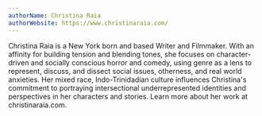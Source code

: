 ```yaml
---
authorName: Christina Raia
authorWebsite: https://www.christinaraia.com/
---
```

Christina Raia is a New York born and based Writer and Filmmaker. With an affinity for building tension and blending tones, she focuses on character-driven and socially conscious horror and comedy, using genre as a lens to represent, discuss, and dissect social issues, otherness, and real world anxieties. Her mixed race, Indo-Trinidadian culture influences Christina's commitment to portraying intersectional underrepresented identities and perspectives in her characters and stories. Learn more about her work at christinaraia.com.